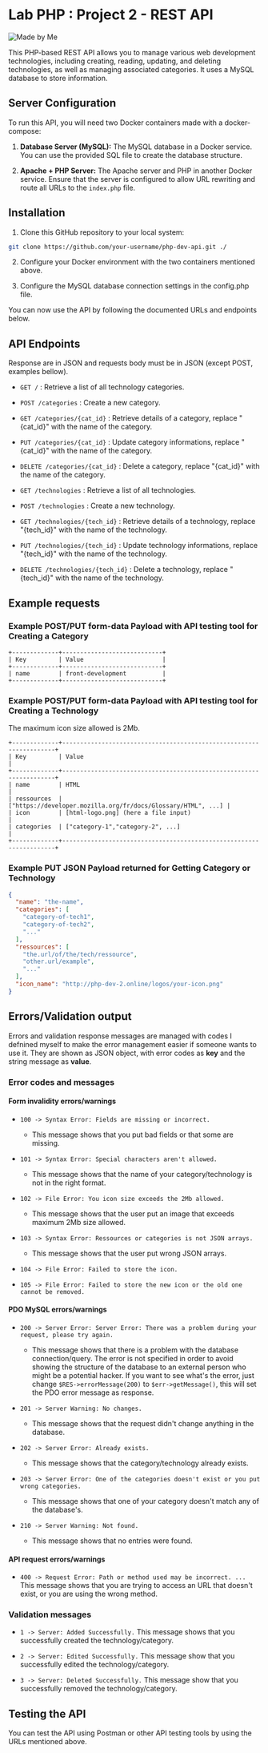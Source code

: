 # Lab PHP : Project 2 - REST API

![Made by Me](https://github.com/raven-panda/ressources/blob/main/badges/made-by-me.svg)

This PHP-based REST API allows you to manage various web development technologies, including creating, reading, updating, and deleting technologies, as well as managing associated categories. It uses a MySQL database to store information.

## Server Configuration

To run this API, you will need two Docker containers made with a docker-compose:

1. **Database Server (MySQL):** The MySQL database in a Docker service. You can use the provided SQL file to create the database structure.

2. **Apache + PHP Server:** The Apache server and PHP in another Docker service. Ensure that the server is configured to allow URL rewriting and route all URLs to the `index.php` file.

## Installation

1. Clone this GitHub repository to your local system:

```bash
git clone https://github.com/your-username/php-dev-api.git ./
```

2. Configure your Docker environment with the two containers mentioned above.

3. Configure the MySQL database connection settings in the config.php file.

You can now use the API by following the documented URLs and endpoints below.

## API Endpoints

Response are in JSON and requests body must be in JSON (except POST, examples bellow).

- `GET /` : Retrieve a list of all technology categories.

- `POST /categories` : Create a new category.

- `GET /categories/{cat_id}` : Retrieve details of a category, replace "{cat_id}" with the name of the category.

- `PUT /categories/{cat_id}` : Update category informations, replace "{cat_id}" with the name of the category.

- `DELETE /categories/{cat_id}` : Delete a category, replace "{cat_id}" with the name of the category.

- `GET /technologies` : Retrieve a list of all technologies.

- `POST /technologies` : Create a new technology.

- `GET /technologies/{tech_id}` : Retrieve details of a technology, replace "{tech_id}" with the name of the technology.

- `PUT /technologies/{tech_id}` : Update technology informations, replace "{tech_id}" with the name of the technology.

- `DELETE /technologies/{tech_id}` : Delete a technology, replace "{tech_id}" with the name of the technology.

## Example requests

### Example POST/PUT form-data Payload with API testing tool for Creating a Category

```
+-------------+----------------------------+
| Key         | Value                      |
+-------------+----------------------------+
| name        | front-development          |
+-------------+----------------------------+
```

### Example POST/PUT form-data Payload with API testing tool for Creating a Technology

The maximum icon size allowed is 2Mb.

```
+-------------+--------------------------------------------------------------------+
| Key         | Value                                                              |
+-------------+--------------------------------------------------------------------+
| name        | HTML                                                               |
| ressources  | ["https://developer.mozilla.org/fr/docs/Glossary/HTML", ...] |
| icon        | [html-logo.png] (here a file input)                                |
| categories  | ["category-1","category-2", ...]                                   |
+-------------+--------------------------------------------------------------------+
```

### Example PUT JSON Payload returned for Getting Category or Technology

```json
{
  "name": "the-name",
  "categories": [
    "category-of-tech1",
    "category-of-tech2",
    "..."
  ],
  "ressources": [
    "the.url/of/the/tech/ressource",
    "other.url/example",
    "..."
  ],
  "icon_name": "http://php-dev-2.online/logos/your-icon.png"
}
```

## Errors/Validation output

Errors and validation response messages are managed with codes I defnined myself to make the error management easier if someone wants to use it. They are shown as JSON object, with error codes as **key** and the string message as **value**.

### Error codes and messages

#### Form invalidity errors/warnings

- `100 -> Syntax Error: Fields are missing or incorrect.`
  - This message shows that you put bad fields or that some are missing.

- `101 -> Syntax Error: Special characters aren't allowed.`
  - This message shows that the name of your category/technology is not in the right format.

- `102 -> File Error: You icon size exceeds the 2Mb allowed.`
  - This message shows that the user put an image that exceeds maximum 2Mb size allowed.

- `103 -> Syntax Error: Ressources or categories is not JSON arrays.`
  - This message shows that the user put wrong JSON arrays.

- `104 -> File Error: Failed to store the icon.`

- `105 -> File Error: Failed to store the new icon or the old one cannot be removed.`

#### PDO MySQL errors/warnings

- `200 -> Server Error: Server Error: There was a problem during your request, please try again.` 
  - This message shows that there is a problem with the database connection/query. The error is not specified in order to avoid showing the structure of the database to an external person who might be a potential hacker. If you want to see what's the error, just change `$RES->errorMessage(200)` to `$err->getMessage()`, this will set the PDO error message as response.

- `201 -> Server Warning: No changes.`
  - This message shows that the request didn't change anything in the database.

- `202 -> Server Error: Already exists.`
  - This message shows that the category/technology already exists.

- `203 -> Server Error: One of the categories doesn't exist or you put wrong categories.`
  - This message shows that one of your category doesn't match any of the database's.

- `210 -> Server Warning: Not found.`
  - This message shows that no entries were found.

#### API request errors/warnings

- `400 -> Request Error: Path or method used may be incorrect. ...` This message shows that you are trying to access an URL that doesn't exist, or you are using the wrong method.

### Validation messages

- `1 -> Server: Added Successfully.` This message shows that you successfully created the technology/category.

- `2 -> Server: Edited Successfully.` This message show that you successfully edited the technology/category.

- `3 -> Server: Deleted Successfully.` This message show that you successfully removed the technology/category.

## Testing the API

You can test the API using Postman or other API testing tools by using the URLs mentioned above.